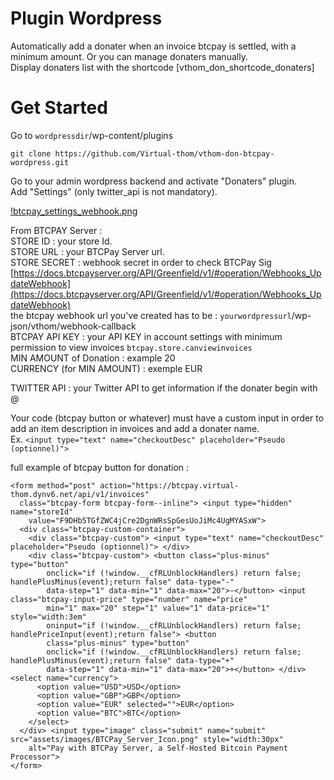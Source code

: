 # Plugin Wordpress
Automatically add a donater when an invoice btcpay is settled, with a minimum amount. 
Or you can manage donaters manually.  
Display donaters list with the shortcode [vthom_don_shortcode_donaters]

# Get Started
Go to `wordpressdir`/wp-content/plugins

```
git clone https://github.com/Virtual-thom/vthom-don-btcpay-wordpress.git
```

Go to your admin wordpress backend and activate "Donaters" plugin.  
Add "Settings" (only twitter_api is not mandatory).  

[!btcpay_settings_webhook.png](btcpay_settings_webhook.png)

From BTCPAY Server :  
STORE ID : your store Id.  
STORE URL : your BTCPay Server url.  
STORE SECRET : webhook secret in order to check BTCPay Sig [https://docs.btcpayserver.org/API/Greenfield/v1/#operation/Webhooks_UpdateWebhook](https://docs.btcpayserver.org/API/Greenfield/v1/#operation/Webhooks_UpdateWebhook)  
the btcpay webhook url you've created has to be : `yourwordpressurl`/wp-json/vthom/webhook-callback  
BTCPAY API KEY : your API KEY in account settings with minimum permission to view invoices `btcpay.store.canviewinvoices`  
MIN AMOUNT of Donation : example 20  
CURRENCY (for MIN AMOUNT) : exemple EUR  

TWITTER API : your Twitter API to get information if the donater begin with @  

Your code (btcpay button or whatever) must have a custom input in order to add an item description in invoices and add a donater name.  
Ex. `<input type="text" name="checkoutDesc" placeholder="Pseudo (optionnel)">`

full example of btcpay button for donation :  
```htlm
<form method="post" action="https://btcpay.virtual-thom.dynv6.net/api/v1/invoices"
  class="btcpay-form btcpay-form--inline"> <input type="hidden" name="storeId"
    value="F9DHb5TGfZWC4jCre2DgnWRsSpGesUoJiMc4UgMYASxW">
  <div class="btcpay-custom-container">
    <div class="btcpay-custom"> <input type="text" name="checkoutDesc" placeholder="Pseudo (optionnel)"> </div>
    <div class="btcpay-custom"> <button class="plus-minus" type="button"
        onclick="if (!window.__cfRLUnblockHandlers) return false; handlePlusMinus(event);return false" data-type="-"
        data-step="1" data-min="1" data-max="20">-</button> <input class="btcpay-input-price" type="number" name="price"
        min="1" max="20" step="1" value="1" data-price="1" style="width:3em"
        oninput="if (!window.__cfRLUnblockHandlers) return false; handlePriceInput(event);return false"> <button
        class="plus-minus" type="button"
        onclick="if (!window.__cfRLUnblockHandlers) return false; handlePlusMinus(event);return false" data-type="+"
        data-step="1" data-min="1" data-max="20">+</button> </div> <select name="currency">
      <option value="USD">USD</option>
      <option value="GBP">GBP</option>
      <option value="EUR" selected="">EUR</option>
      <option value="BTC">BTC</option>
    </select>
  </div> <input type="image" class="submit" name="submit" src="assets/images/BTCPay_Server_Icon.png" style="width:30px"
    alt="Pay with BTCPay Server, a Self-Hosted Bitcoin Payment Processor">
</form>
```
